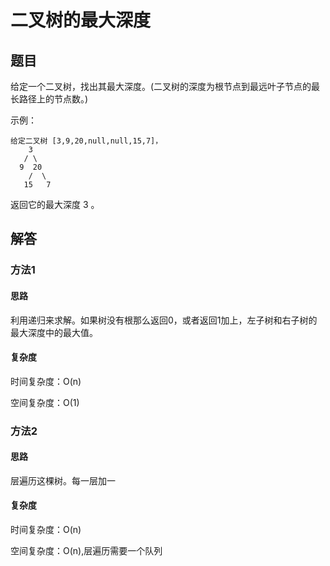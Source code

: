 # 二叉树的最大深度

## 题目

给定一个二叉树，找出其最大深度。(二叉树的深度为根节点到最远叶子节点的最长路径上的节点数。)


示例：

```
给定二叉树 [3,9,20,null,null,15,7]，
    3
   / \
  9  20
    /  \
   15   7
```

返回它的最大深度 3 。

## 解答

### 方法1

#### 思路

利用递归来求解。如果树没有根那么返回0，或者返回1加上，左子树和右子树的最大深度中的最大值。

#### 复杂度

时间复杂度：O(n)

空间复杂度：O(1)


### 方法2

#### 思路

层遍历这棵树。每一层加一

#### 复杂度

时间复杂度：O(n)

空间复杂度：O(n),层遍历需要一个队列

